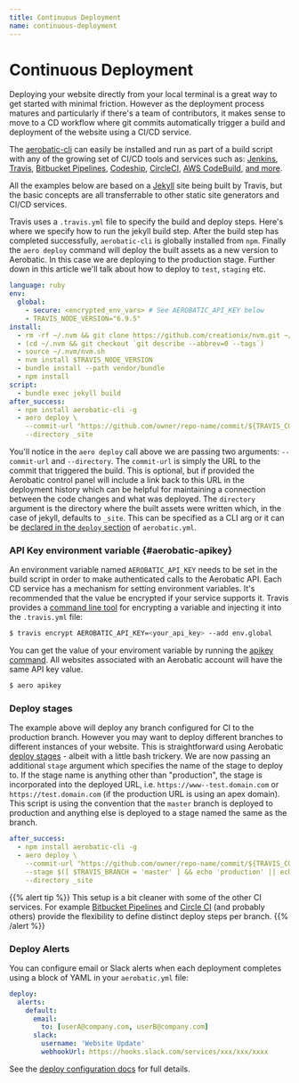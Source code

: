 ```yaml
---
title: Continuous Deployment
name: continuous-deployment
---
```


# Continuous Deployment

Deploying your website directly from your local terminal is a great way to get started with minimal friction. However as the deployment process matures and particularly if there's a team of contributors, it makes sense to move to a CD workflow where git commits automatically trigger a build and deployment of the website using a CI/CD service.

The [aerobatic-cli](/docs/cli) can easily be installed and run as part of a build script with any of the growing set of CI/CD tools and services such as: [Jenkins](https://jenkins.io/), [Travis](https://travis-ci.com/), [Bitbucket Pipelines](https://bitbucket.org/product/features/pipelines), [Codeship](https://codeship.com), [CircleCI](https://circleci.com/), [AWS CodeBuild](https://aws.amazon.com/codebuild/), [and more](https://github.com/ligurio/Continuous-Integration-services/blob/master/continuous-integration-services-list.md).

All the examples below are based on a [Jekyll](https://jekyllrb.com/) site being built by Travis, but the basic concepts are all transferrable to other static site generators and CI/CD services.

Travis uses a `.travis.yml` file to specify the build and deploy steps. Here's where we specify how to run the jekyll build step. After the build step has completed successfully, `aerobatic-cli` is globally installed from `npm`. Finally the `aero deploy` command will deploy the built assets as a new version to Aerobatic. In this case we are deploying to the production stage. Further down in this article we'll talk about how to deploy to `test`, `staging` etc.

```yaml
language: ruby
env:
  global:
    - secure: <encrypted_env_vars> # See AEROBATIC_API_KEY below
    - TRAVIS_NODE_VERSION="6.9.5"
install:
  - rm -rf ~/.nvm && git clone https://github.com/creationix/nvm.git ~/.nvm
  - (cd ~/.nvm && git checkout `git describe --abbrev=0 --tags`)
  - source ~/.nvm/nvm.sh
  - nvm install $TRAVIS_NODE_VERSION
  - bundle install --path vendor/bundle
  - npm install
script:
  - bundle exec jekyll build
after_success:
  - npm install aerobatic-cli -g
  - aero deploy \
    --commit-url "https://github.com/owner/repo-name/commit/${TRAVIS_COMMIT}" \
    --directory _site
```

You'll notice in the `aero deploy` call above we are passing two arguments: `--commit-url` and `--directory`. The `commit-url` is simply the URL to the commit that triggered the build. This is optional, but if provided the Aerobatic control panel will include a link back to this URL in the deployment history which can be helpful for maintaining a connection between the code changes and what was deployed. The `directory` argument is the directory where the built assets were written which, in the case of jekyll, defaults to `_site`. This can be specified as a CLI arg or it can be [declared in the `deploy` section](/docs/configuration) of `aerobatic.yml`.

### API Key environment variable {#aerobatic-apikey}

An environment variable named `AEROBATIC_API_KEY` needs to be set in the build script in order to make authenticated calls to the Aerobatic API. Each CD service has a mechanism for setting environment variables. It's recommended that the value be encrypted if your service supports it. Travis provides a [command line tool](https://docs.travis-ci.com/user/environment-variables/#Encrypting-environment-variables) for encrypting a variable and injecting it into the `.travis.yml` file:

```sh
$ travis encrypt AEROBATIC_API_KEY=<your_api_key> --add env.global
```

You can get the value of your enviroment variable by running the [apikey command](/docs/cli#apikey). All websites associated with an Aerobatic account will have the same API key value.

```sh
$ aero apikey
```

### Deploy stages

The example above will deploy any branch configured for CI to the production branch. However you may want to deploy different branches to different instances of your website. This is straightforward using Aerobatic [deploy stages](/docs/configuration#deploy-stages) - albeit with a little bash trickery. We are now passing an additional `stage` argument which specifies the name of the stage to deploy to. If the stage name is anything other than "production", the stage is incorporated into the deployed URL, i.e. `https://www--test.domain.com` or `https://test.domain.com` (if the production URL is using an apex domain). This script is using the convention that the `master` branch is deployed to production and anything else is deployed to a stage named the same as the branch.

```yaml
after_success:
  - npm install aerobatic-cli -g
  - aero deploy \
    --commit-url "https://github.com/owner/repo-name/commit/${TRAVIS_COMMIT}" \
    --stage $([ $TRAVIS_BRANCH = 'master' ] && echo 'production' || echo $TRAVIS_BRANCH ) \
    --directory _site
```

{{% alert tip %}}
This setup is a bit cleaner with some of the other CI services. For example [Bitbucket Pipelines](<https://confluence.atlassian.com/bitbucket/configure-bitbucket-pipelines-yml-792298910.html#Configurebitbucket-pipelines.yml-ci_branchesbranches(optional)>) and [Circle CI](https://circleci.com/docs/configuration/#deployment) (and probably others) provide the flexibility to define distinct deploy steps per branch.
{{% /alert %}}

### Deploy Alerts

You can configure email or Slack alerts when each deployment completes using a block of YAML in your `aerobatic.yml` file:

```yaml
deploy:
  alerts:
    default:
      email:
        to: [userA@company.com, userB@company.com]
      slack:
        username: 'Website Update'
        webhookUrl: https://hooks.slack.com/services/xxx/xxx/xxxx
```

See the [deploy configuration docs](/docs/deployment/#deploy-alerts) for full details.
